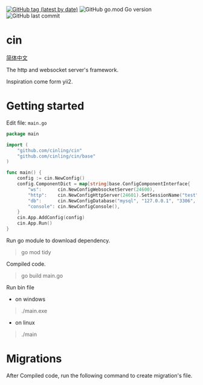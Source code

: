[![GitHub tag (latest by date)](https://img.shields.io/github/v/tag/cinling/cin)](https://github.com/cinling/cin/tags)
![GitHub go.mod Go version](https://img.shields.io/github/go-mod/go-version/cinling/cin?color=red)
![GitHub last commit](https://img.shields.io/github/last-commit/cinling/cin)

# cin
[简体中文](https://github.com/Cinling/cin/blob/master/doc/README.zh-cn.md)

The http and websocket server's framework.

Inspiration come form yii2.

# Getting started

Edit file:  `main.go`
```go
package main

import (
    "github.com/cinling/cin"
    "github.com/cinling/cin/base"
)

func main() {
	config := cin.NewConfig()
    config.ComponentDict = map[string]base.ConfigComponentInterface{
        "ws":      cin.NewConfigWebsocketServer(24600),
        "http":    cin.NewConfigHttpServer(24601).SetSessionName("test"),
        "db":      cin.NewConfigDatabase("mysql", "127.0.0.1", "3306", "cin", "root", "root"),
        "console": cin.NewConfigConsole(),
    }
    cin.App.AddConfig(config)
    cin.App.Run()
}
```

Run go module to download dependency. 
> go mod tidy

Compiled code.
> go build main.go

Run bin file

- on windows
> ./main.exe

- on linux
> ./main


# Migrations
After Compiled code, run the following command to create migration's file.
> 
